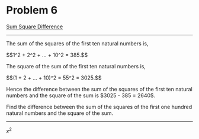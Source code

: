 # Problem 6 

[Sum Square Difference](https://projecteuler.net/problem=6)

--- 

<p>The sum of the squares of the first ten natural numbers is,</p>
$$1^2 + 2^2 + ... + 10^2 = 385.$$
<p>The square of the sum of the first ten natural numbers is,</p>
$$(1 + 2 + ... + 10)^2 = 55^2 = 3025.$$
<p>Hence the difference between the sum of the squares of the first ten natural numbers and the square of the sum is $3025 - 385 = 2640$.</p>
<p>Find the difference between the sum of the squares of the first one hundred natural numbers and the square of the sum.</p>

---

$x^2$